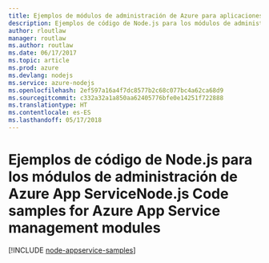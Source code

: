 ```yaml
---
title: Ejemplos de módulos de administración de Azure para aplicaciones web de Node.js
description: Ejemplos de código de Node.js para los módulos de administración de Azure App Service
author: rloutlaw
manager: routlaw
ms.author: routlaw
ms.date: 06/17/2017
ms.topic: article
ms.prod: azure
ms.devlang: nodejs
ms.service: azure-nodejs
ms.openlocfilehash: 2ef597a16a4f7dc8577b2c68c077bc4a62ca68d9
ms.sourcegitcommit: c332a32a1a850aa62405776bfe0e14251f722888
ms.translationtype: HT
ms.contentlocale: es-ES
ms.lasthandoff: 05/17/2018
---
```

# <a name="nodejs-code-samples-for-azure-app-service-management-modules"></a><span data-ttu-id="00afd-103">Ejemplos de código de Node.js para los módulos de administración de Azure App Service</span><span class="sxs-lookup"><span data-stu-id="00afd-103">Node.js Code samples for Azure App Service management modules</span></span>

[!INCLUDE [node-appservice-samples](../docs-ref-conceptual/includes/appservice-samples.md)]